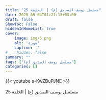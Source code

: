 ```yaml
---
title: "مسلسل يوسف الصديق (ع) | الحلقة 25"
date: 2025-05-04T01:21:13+03:00
draft: false
ShowToc: False
hiddenInHomeList: true
cover:
    image: img/5.png
    alt: 'صورة'
    caption: ''
#    hidden: false
summary: ""
tags: ["مسلسل يوسف الصديق (ع)"]
categories: []
---
```


{{< youtube s-KwZBuPJNE >}}  
 <br>
مسلسل يوسف الصديق (ع) | الحلقة 25